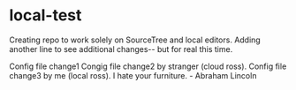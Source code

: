 # local-test
Creating repo to work solely on SourceTree and local editors.
Adding another line to see additional changes-- but for real this time.

Config file change1
Congig file change2 by stranger (cloud ross).
Config file change3 by me (local ross).
I hate your furniture. - Abraham Lincoln
